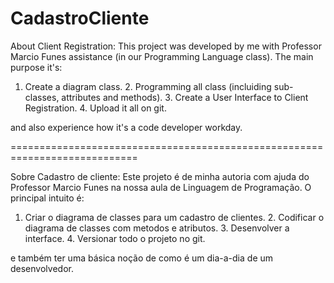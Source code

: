 # CadastroCliente
About Client Registration: This project was developed by me with Professor Marcio Funes assistance (in our Programming Language class). The main purpose it's:
1. Create a diagram class. 2. Programming all class (incluiding sub-classes, attributes and methods). 3. Create a User Interface to Client Registration. 4. Upload it all on git.

and also experience how it's a code developer workday.

============================================================================

Sobre Cadastro de cliente: Este projeto é de minha autoria com ajuda do Professor Marcio Funes na nossa aula de Linguagem de Programação. O principal intuito é:
1. Criar o diagrama de classes para um cadastro de clientes. 2. Codificar o diagrama de classes com metodos e atributos. 3. Desenvolver a interface. 4. Versionar todo o projeto no git.

e também ter uma básica noção de como é um dia-a-dia de um desenvolvedor.
